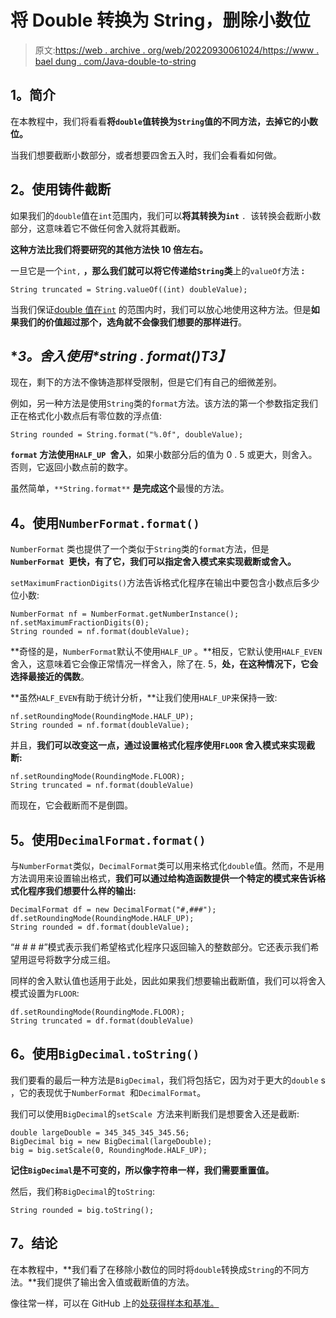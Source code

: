 # 将 Double 转换为 String，删除小数位

> 原文:[https://web . archive . org/web/20220930061024/https://www . bael dung . com/Java-double-to-string](https://web.archive.org/web/20220930061024/https://www.baeldung.com/java-double-to-string)

## **1。简介**

在本教程中，我们将看看**将`double`值转换为`String`值的不同方法，去掉它的小数位。**

当我们想要截断小数部分，或者想要四舍五入时，我们会看看如何做。

## **2。使用铸件截断**

如果我们的`double`值在`int`范围内，我们可以**将其转换为`int`** `. `该转换会截断小数部分，这意味着它不做任何舍入就将其截断。

**这种方法比我们将要研究的其他方法快 10 倍左右。**

一旦它是一个`int,` **，那么我们就可以将它传递给`String`类**上的`valueOf`方法 **:**

```
String truncated = String.valueOf((int) doubleValue);
```

当我们保证[double 值在`int`](/web/20220909060320/https://www.baeldung.com/java-primitives) 的范围内时，我们可以放心地使用这种方法。但是**如果我们的价值超过那个，选角就不会像我们想要的那样进行**。

## **3。舍入使用*string . format()*T3】**

现在，剩下的方法不像铸造那样受限制，但是它们有自己的细微差别。

例如，另一种方法是使用`String`类的`format`方法。该方法的第一个参数指定我们正在格式化小数点后有零位数的浮点值:

```
String rounded = String.format("%.0f", doubleValue);
```

**`format` 方法使用`HALF_UP `舍入**，如果小数部分后的值为 0 . 5 或更大，则舍入。否则，它返回小数点前的数字。

虽然简单，`**String.format**` **是完成这个**最慢的方法。

## **4。使用`NumberFormat.format()`**

`NumberFormat` 类也提供了一个类似于`String`类的`format`方法，但是 **`NumberFormat `更快，有了它，我们可以指定舍入模式来实现截断或舍入。**

`setMaximumFractionDigits()`方法告诉格式化程序在输出中要包含小数点后多少位小数:

```
NumberFormat nf = NumberFormat.getNumberInstance();
nf.setMaximumFractionDigits(0);
String rounded = nf.format(doubleValue);
```

**奇怪的是，`NumberFormat`默认不使用`HALF_UP` 。**相反，它默认使用`HALF_EVEN`舍入，这意味着它会像正常情况一样舍入，除了在. 5，**处，在这种情况下，它会选择最接近的偶数**。

**虽然`HALF_EVEN`有助于统计分析，**让我们使用`HALF_UP`来保持一致:

```
nf.setRoundingMode(RoundingMode.HALF_UP);
String rounded = nf.format(doubleValue);
```

并且，**我们可以改变这一点，通过设置格式化程序使用`FLOOR` 舍入模式来实现截断:**

```
nf.setRoundingMode(RoundingMode.FLOOR);
String truncated = nf.format(doubleValue)
```

而现在，它会截断而不是倒圆。

## **5。使用`DecimalFormat.format()`**

与`NumberFormat`类似，`DecimalFormat`类可以用来格式化`double`值。然而，不是用方法调用来设置输出格式，**我们可以通过给构造函数提供一个特定的模式来告诉格式化程序我们想要什么样的输出:**

```
DecimalFormat df = new DecimalFormat("#,###");
df.setRoundingMode(RoundingMode.HALF_UP);
String rounded = df.format(doubleValue);
```

“# # # #”模式表示我们希望格式化程序只返回输入的整数部分。它还表示我们希望用逗号将数字分成三组。

同样的舍入默认值也适用于此处，因此如果我们想要输出截断值，我们可以将舍入模式设置为`FLOOR`:

```
df.setRoundingMode(RoundingMode.FLOOR);
String truncated = df.format(doubleValue)
```

## **6。使用`BigDecimal.toString()`**

我们要看的最后一种方法是`BigDecimal`，我们将包括它，因为对于更大的`double` s ，它的表现优于`NumberFormat `和`DecimalFormat`。

我们可以使用`BigDecimal`的`setScale `方法来判断我们是想要舍入还是截断:

```
double largeDouble = 345_345_345_345.56;
BigDecimal big = new BigDecimal(largeDouble);
big = big.setScale(0, RoundingMode.HALF_UP);
```

**记住`BigDecimal`是不可变的，所以像字符串一样，我们需要重置值。**

然后，我们称`BigDecimal`的`toString`:

```
String rounded = big.toString();
```

## **7。结论**

在本教程中，**我们看了在移除小数位的同时将`double`转换成`String`的不同方法。**我们提供了输出舍入值或截断值的方法。

像往常一样，可以在 GitHub 上的[处获得样本和基准。](https://web.archive.org/web/20220909060320/https://github.com/eugenp/tutorials/tree/master/core-java-modules/core-java-numbers)